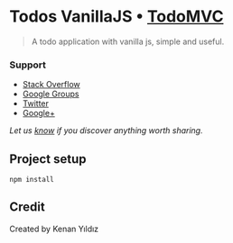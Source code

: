# Todos VanillaJS • [TodoMVC](http://todomvc.com)

> A todo application with vanilla js, simple and useful.

### Support

- [Stack Overflow](http://stackoverflow.com/questions/tagged/__)
- [Google Groups]()
- [Twitter](http://twitter.com/__)
- [Google+]()

*Let us [know](https://github.com/tastejs/todomvc/issues) if you discover anything worth sharing.*

## Project setup
```
npm install
```

## Credit

Created by Kenan Yıldız
